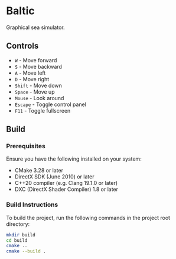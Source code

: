# Baltic
 
Graphical sea simulator.

## Controls

- `W` - Move forward
- `S` - Move backward
- `A` - Move left
- `D` - Move right
- `Shift` - Move down
- `Space` - Move up
- `Mouse` - Look around
- `Escape` - Toggle control panel
- `F11` - Toggle fullscreen

## Build

### Prerequisites

Ensure you have the following installed on your system:

- CMake 3.28 or later
- DirectX SDK (June 2010) or later
- C++20 compiler (e.g. Clang 19.1.0 or later)
- DXC (DirectX Shader Compiler) 1.8 or later

### Build Instructions

To build the project, run the following commands in the project root directory:

```bash
mkdir build
cd build
cmake ..
cmake --build .
```
